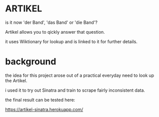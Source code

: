 # ARTIKEL

is it now 'der Band', 'das Band' or 'die Band'?

Artikel allows you to qickly answer that question.

it uses Wiktionary for lookup and is linked to it for further details.

# background

the idea for this project arose out of a practical everyday need to look up the Artikel.

i used it to try out Sinatra and train to scrape fairly inconsistent data.

the final result can be tested here:

https://artikel-sinatra.herokuapp.com/
